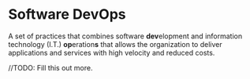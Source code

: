# Software DevOps

A set of practices that combines software **dev**elopment and information technology (I.T.) **op**eration**s** that allows the organization to deliver applications and services with high velocity and reduced costs.

//TODO: Fill this out more.